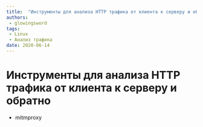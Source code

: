 ```yaml
---
title:  "Инструменты для анализа HTTP трафика от клиента к серверу и обратно"
authors: 
 - glowingsword
tags:
 - Linux
 - Анализ трафика
date: 2020-06-14
---
```


# Инструменты для анализа HTTP трафика от клиента к серверу и обратно

* mitmproxy